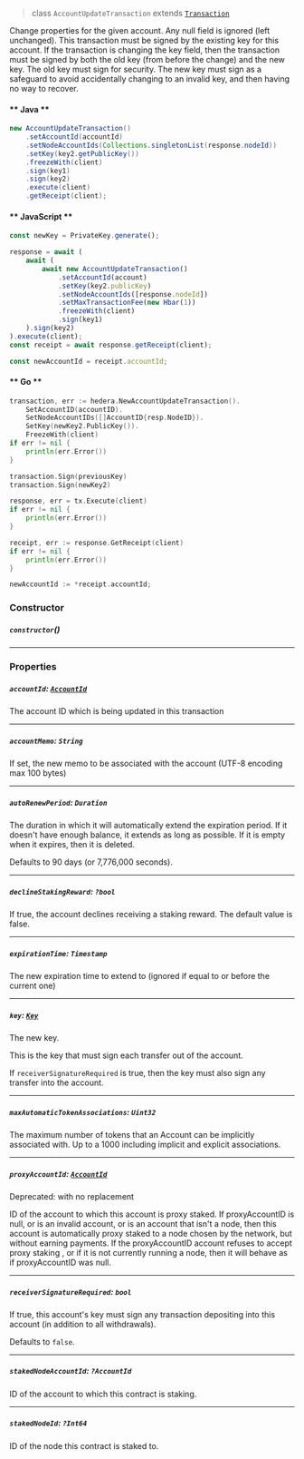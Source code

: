 > class `AccountUpdateTransaction` extends [`Transaction`](../core/Transaction.md)

Change properties for the given account. Any null field is ignored (left unchanged). This
transaction must be signed by the existing key for this account. If the transaction is changing
the key field, then the transaction must be signed by both the old key (from before the change)
and the new key. The old key must sign for security. The new key must sign as a safeguard to
avoid accidentally changing to an invalid key, and then having no way to recover.

<!-- tabs:start -->

#### ** Java **

```java
new AccountUpdateTransaction()
    .setAccountId(accountId)
    .setNodeAccountIds(Collections.singletonList(response.nodeId))
    .setKey(key2.getPublicKey())
    .freezeWith(client)
    .sign(key1)
    .sign(key2)
    .execute(client)
    .getReceipt(client);
```

#### ** JavaScript **

```js
const newKey = PrivateKey.generate();

response = await (
    await (
        await new AccountUpdateTransaction()
            .setAccountId(account)
            .setKey(key2.publicKey)
            .setNodeAccountIds([response.nodeId])
            .setMaxTransactionFee(new Hbar(1))
            .freezeWith(client)
            .sign(key1)
    ).sign(key2)
).execute(client);
const receipt = await response.getReceipt(client);

const newAccountId = receipt.accountId;
```

#### ** Go **

```go
transaction, err := hedera.NewAccountUpdateTransaction().
    SetAccountID(accountID).
    SetNodeAccountIDs([]AccountID{resp.NodeID}).
    SetKey(newKey2.PublicKey()).
    FreezeWith(client)
if err != nil {
    println(err.Error())
}

transaction.Sign(previousKey)
transaction.Sign(newKey2)

response, err = tx.Execute(client)
if err != nil {
    println(err.Error())
}

receipt, err := response.GetReceipt(client)
if err != nil {
    println(err.Error())
}

newAccountId := *receipt.accountId;
```

<!-- tabs:end -->

### Constructor

##### `constructor`()

---

### Properties

##### `accountId`: [`AccountId`](AccountId.md)

The account ID which is being updated in this transaction

---

##### `accountMemo`: `String`

If set, the new memo to be associated with the account (UTF-8 encoding max 100 bytes)

---

##### `autoRenewPeriod`: `Duration`

The duration in which it will automatically extend the expiration period. If it doesn't have
enough balance, it extends as long as possible. If it is empty when it expires, then it is
deleted.

Defaults to 90 days (or 7,776,000 seconds).

---

##### `declineStakingReward`: `?bool`

If true, the account declines receiving a staking reward. The default value is false.

---

##### `expirationTime`: `Timestamp`

The new expiration time to extend to (ignored if equal to or before the current one)

---

##### `key`: [`Key`](../cryptography/Key.md)

The new key.

This is the key that must sign each transfer out of the account.

If `receiverSignatureRequired` is true, then the key must also sign
any transfer into the account.

---

##### `maxAutomaticTokenAssociations`: `Uint32`

The maximum number of tokens that an Account can be implicitly associated with. Up to a 1000
including implicit and explicit associations.

---

##### `proxyAccountId`: [`AccountId`](AccountId.md)

Deprecated: with no replacement

ID of the account to which this account is proxy staked. If proxyAccountID is null, or is an
invalid account, or is an account that isn't a node, then this account is automatically proxy
staked to a node chosen by the network, but without earning payments. If the proxyAccountID
account refuses to accept proxy staking , or if it is not currently running a node, then it
will behave as if proxyAccountID was null.

---

##### `receiverSignatureRequired`: `bool`

If true, this account's key must sign any transaction depositing
into this account (in addition to all withdrawals).

Defaults to `false`.

---

##### `stakedNodeAccountId`: `?AccountId`

ID of the account to which this contract is staking.

---

##### `stakedNodeId`: `?Int64`

ID of the node this contract is staked to.
